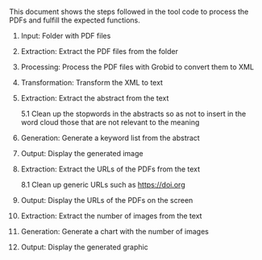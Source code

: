 This document shows the steps followed in the tool code to process the PDFs and fulfill the expected functions.

1. Input: Folder with PDF files

2. Extraction: Extract the PDF files from the folder

3. Processing: Process the PDF files with Grobid to convert them to XML

4. Transformation: Transform the XML to text

5. Extraction: Extract the abstract from the text

    5.1 Clean up the stopwords in the abstracts so as not to insert in the word cloud those that are not relevant to the meaning

6. Generation: Generate a keyword list from the abstract

7. Output: Display the generated image

8. Extraction: Extract the URLs of the PDFs from the text

    8.1 Clean up generic URLs such as https://doi.org

9. Output: Display the URLs of the PDFs on the screen

10. Extraction: Extract the number of images from the text

11. Generation: Generate a chart with the number of images

12. Output: Display the generated graphic
